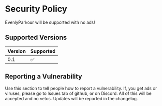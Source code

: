 # Security Policy
EvenlyParkour will be supported with no ads!
## Supported Versions

| Version | Supported          |
| ------- | ------------------ |
| 0.1     | :white_check_mark: |
## Reporting a Vulnerability

Use this section to tell people how to report a vulnerability.
If, you get ads or viruses, please go to Issues tab of github, or on Discord. All of this will be accepted and no vetos. Updates will be reported in the changelog.
